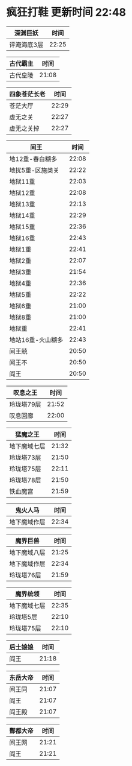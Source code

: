# 疯狂打鞋 更新时间 22:48

| 深渊巨妖   | 时间    |
|--------|-------|
| 评淹海底3层 | 22:25 |

| 古代霸主   | 时间    |
|--------|-------|
| 古代皇陵 | 21:08 |

| 四象苍茫长老   | 时间    |
|--------|-------|
| 苍茫大厅 | 22:29 |
| 虚无之关 | 22:27 |
| 虚无之关掉 | 22:27 |

| 间王   | 时间    |
|--------|-------|
| 地12重-春白糊多 | 22:08 |
| 地扰5重-区施类关 | 22:22 |
| 地狱11重 | 22:03 |
| 地狱12重 | 22:08 |
| 地狱13重 | 22:13 |
| 地狱14重 | 22:29 |
| 地狱15重 | 22:36 |
| 地狱16重 | 22:43 |
| 地狱1重 | 22:41 |
| 地狱2重 | 22:07 |
| 地狱3重 | 21:54 |
| 地狱4重 | 22:36 |
| 地狱5重 | 22:22 |
| 地狱6重 | 21:00 |
| 地狱8重 | 21:00 |
| 地狱重 | 22:41 |
| 地站16重-火山糊多 | 22:43 |
| 间王兢 | 20:50 |
| 闻王不 | 20:50 |
| 阎王 | 20:50 |

| 叹息之王   | 时间    |
|--------|-------|
| 玲珑塔79层 | 21:52 |
| 叹息回廊 | 22:00 |

| 猛魔之王   | 时间    |
|--------|-------|
| 地下魔域七层 | 21:32 |
| 玲珑塔73层 | 21:50 |
| 玲珑塔75层 | 22:11 |
| 玲珑塔78层 | 21:50 |
| 铁血魔宫 | 21:59 |

| 鬼火人马   | 时间    |
|--------|-------|
| 地下魔域作层 | 22:34 |

| 魔界巨兽   | 时间    |
|--------|-------|
| 地下魔域八层 | 21:25 |
| 地下魔域作层 | 22:34 |
| 玲珑塔76层 | 21:59 |

| 魔界统领   | 时间    |
|--------|-------|
| 地下魔域七层 | 22:35 |
| 玲珑塔5层 | 22:10 |
| 玲珑塔75层 | 22:10 |

| 后土娘娘   | 时间    |
|--------|-------|
| 阎王 | 21:18 |

| 东岳大帝   | 时间    |
|--------|-------|
| 间王同 | 21:07 |
| 阎王 | 21:07 |
| 阎王殿 | 21:07 |

| 酆都大帝   | 时间    |
|--------|-------|
| 间王网 | 21:21 |
| 阎王 | 21:21 |